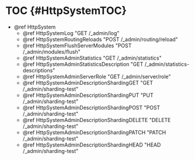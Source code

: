 TOC {#HttpSystemTOC}
====================

- @ref HttpSystem
  - @ref HttpSystemLog "GET /_admin/log"
  - @ref HttpSystemRoutingReloads "POST /_admin/routing/reload"
  - @ref HttpSystemFlushServerModules "POST /_admin/modules/flush"
  - @ref HttpSystemAdminStatistics "GET /_admin/statistics"
  - @ref HttpSystemAdminStatisticsDescription "GET /_admin/statistics-descriptions"
  - @ref HttpSystemAdminServerRole "GET /_admin/server/role"
  - @ref HttpSystemAdminDescriptionShardingGET "GET /_admin/sharding-test"
  - @ref HttpSystemAdminDescriptionShardingPUT "PUT /_admin/sharding-test"
  - @ref HttpSystemAdminDescriptionShardingPOST "POST /_admin/sharding-test"
  - @ref HttpSystemAdminDescriptionShardingDELETE "DELETE /_admin/sharding-test"
  - @ref HttpSystemAdminDescriptionShardingPATCH "PATCH /_admin/sharding-test"
  - @ref HttpSystemAdminDescriptionShardingHEAD "HEAD /_admin/sharding-test"
